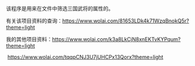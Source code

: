 该程序是用来在文件中筛选三国武将的属性的。

有关该项目资料的查询：https://www.wolai.com/81653LDk4k71WzqBnokQ5r?theme=light

我的其他项目资料：https://www.wolai.com/k3a8LkCjN8xnEKTvKYPqum?theme=light

​								  https://www.wolai.com/tqqpCNJ3U7jUHCPx13Qorx?theme=light
